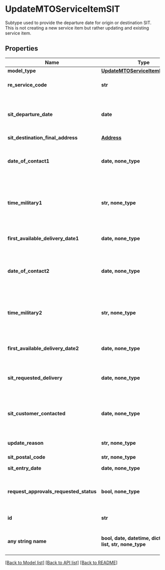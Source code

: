 # UpdateMTOServiceItemSIT

Subtype used to provide the departure date for origin or destination SIT. This is not creating a new service item but rather updating and existing service item. 

## Properties
Name | Type | Description | Notes
------------ | ------------- | ------------- | -------------
**model_type** | [**UpdateMTOServiceItemModelType**](UpdateMTOServiceItemModelType.md) |  | 
**re_service_code** | **str** | Service code allowed for this model type. | [optional] 
**sit_departure_date** | **date** | Departure date for SIT. This is the end date of the SIT at either origin or destination. | [optional] 
**sit_destination_final_address** | [**Address**](Address.md) |  | [optional] 
**date_of_contact1** | **date, none_type** | Date of attempted contact by the prime corresponding to &#39;timeMilitary1&#39;. | [optional] 
**time_military1** | **str, none_type** | Time of attempted contact by the prime corresponding to &#39;dateOfContact1&#39;, in military format. | [optional] 
**first_available_delivery_date1** | **date, none_type** | First available date that Prime can deliver SIT service item. | [optional] 
**date_of_contact2** | **date, none_type** | Date of attempted contact by the prime corresponding to &#39;timeMilitary2&#39;. | [optional] 
**time_military2** | **str, none_type** | Time of attempted contact by the prime corresponding to &#39;dateOfContact2&#39;, in military format. | [optional] 
**first_available_delivery_date2** | **date, none_type** | Second available date that Prime can deliver SIT service item. | [optional] 
**sit_requested_delivery** | **date, none_type** | Date when the customer has requested delivery out of SIT. | [optional] 
**sit_customer_contacted** | **date, none_type** | Date when the customer contacted the prime for a delivery out of SIT. | [optional] 
**update_reason** | **str, none_type** | Reason for updating service item. | [optional] 
**sit_postal_code** | **str, none_type** |  | [optional] 
**sit_entry_date** | **date, none_type** | Entry date for the SIT. | [optional] 
**request_approvals_requested_status** | **bool, none_type** | Indicates if \&quot;Approvals Requested\&quot; status is being requested. | [optional] 
**id** | **str** | ID of the service item. Must match path. | [optional] 
**any string name** | **bool, date, datetime, dict, float, int, list, str, none_type** | any string name can be used but the value must be the correct type | [optional]

[[Back to Model list]](../README.md#documentation-for-models) [[Back to API list]](../README.md#documentation-for-api-endpoints) [[Back to README]](../README.md)


